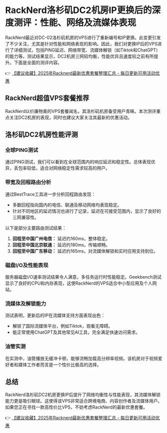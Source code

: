 # RackNerd洛杉矶DC2机房IP更换后的深度测评：性能、网络及流媒体表现

RackNerd最近对DC-02洛杉矶机房的VPS进行了重新编号和IP更换。此变更引发了不少关注，尤其是针对性能和网络表现的影响。因此，我们对更换IP后的VPS进行了详细测试，包括PING延迟、网络带宽、流媒体解锁（如Tiktok和ChatGPT）的能力等。测试结果显示，DC2机房三网较均衡，性能优异且速度较之前有所提升。下面是全面的测评内容。

👉 [【建议收藏】2025年Racknerd最新优惠套餐整理汇总 - 每日更新可用活动优惠](https://bit.ly/Rack_Nerd)

## RackNerd超值VPS套餐推荐
RackNerd以价廉物美的VPS套餐闻名，其洛杉矶机房备受用户青睐。本次测评重点关注DC2机房的表现，同时也建议大家关注其最新的优惠活动。

## 洛杉矶DC2机房性能评测

### 全球PING测试
通过PING测试，我们可以看到在全球范围内的响应延迟和稳定性。总体表现优异，丢包率较低，适合对网络稳定性需求较高的用户。

### 带宽及回程路由分析
通过BestTrace工具进一步分析回程路由发现：
- 多数回程指向国内的电信、联通及移动网络均表现稳定。
- 针对不同地区的延迟情况也进行了记录，延迟在可接受范围内，显示了良好的三网兼容性。

以下是部分主要路由测试结果：
1. **回程至中国广州电信：**
   延迟约160ms，整体稳定。
2. **回程至中国北京联通：**
   延迟约180ms，传输顺畅。
3. **回程至中国广东移动：**
   延迟约165ms，对流媒体解锁和实时应用支持到位。

### 磁盘I/O及性能表现
服务器磁盘I/O速率测试结果令人满意，多任务运行时性能稳定。Geekbench测试显示了良好的CPU和内存表现，这使RackNerd的VPS适合中小型应用及个人网站。

### 流媒体及解锁能力
测试表明，更新后的IP在流媒体支持方面表现出色：
- 解锁了国际流媒体平台，例如Tiktok，观看无障碍。
- 能正常使用ChatGPT及其他常见AI工具，完全满足快速访问需求。

### 油管实测
在实测中，油管播放无缓冲卡顿，能够流畅加载高分辨率视频。该机房对于视频爱好者和媒体工作者而言是一个性价比极高的选择。

## 总结
RackNerd洛杉矶DC2机房更换IP后提升了网络均衡性与性能表现，其流媒体解锁能力更是吸引眼球。这使得该VPS非常适合跨境电商、内容创作者及流媒体用户。如果您正在寻找一款高性价比VPS，不妨考虑RackNerd的最新优惠套餐。

👉 [【建议收藏】2025年Racknerd最新优惠套餐整理汇总 - 每日更新可用活动优惠](https://bit.ly/Rack_Nerd)